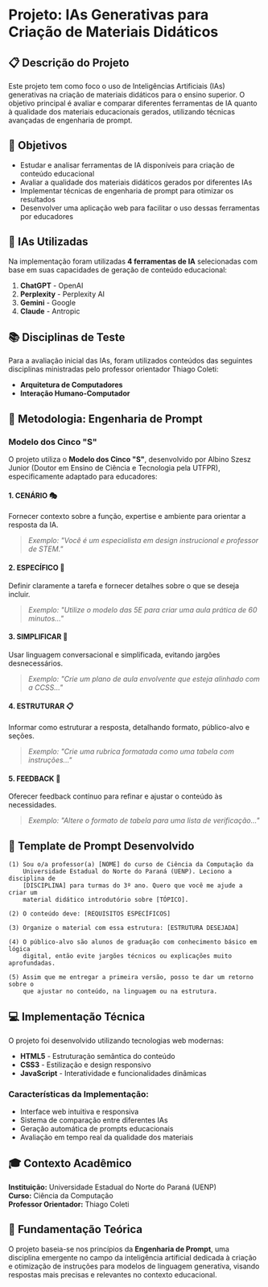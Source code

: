 # Projeto: IAs Generativas para Criação de Materiais Didáticos

## 📋 Descrição do Projeto

Este projeto tem como foco o uso de Inteligências Artificiais (IAs) generativas na criação de materiais didáticos para o ensino superior. O objetivo principal é avaliar e comparar diferentes ferramentas de IA quanto à qualidade dos materiais educacionais gerados, utilizando técnicas avançadas de engenharia de prompt.

## 🎯 Objetivos

- Estudar e analisar ferramentas de IA disponíveis para criação de conteúdo educacional
- Avaliar a qualidade dos materiais didáticos gerados por diferentes IAs
- Implementar técnicas de engenharia de prompt para otimizar os resultados
- Desenvolver uma aplicação web para facilitar o uso dessas ferramentas por educadores

## 🤖 IAs Utilizadas

Na implementação foram utilizadas **4 ferramentas de IA** selecionadas com base em suas capacidades de geração de conteúdo educacional:

1. **ChatGPT** - OpenAI
2. **Perplexity** - Perplexity AI
3. **Gemini** - Google
4. **Claude** - Antropic

## 📚 Disciplinas de Teste

Para a avaliação inicial das IAs, foram utilizados conteúdos das seguintes disciplinas ministradas pelo professor orientador Thiago Coleti:

- **Arquitetura de Computadores**
- **Interação Humano-Computador**

## 🔧 Metodologia: Engenharia de Prompt

### Modelo dos Cinco "S"

O projeto utiliza o **Modelo dos Cinco "S"**, desenvolvido por Albino Szesz Junior (Doutor em Ensino de Ciência e Tecnologia pela UTFPR), especificamente adaptado para educadores:

#### 1. **CENÁRIO** 🎭
Fornecer contexto sobre a função, expertise e ambiente para orientar a resposta da IA.
> *Exemplo: "Você é um especialista em design instrucional e professor de STEM."*

#### 2. **ESPECÍFICO** 🎯
Definir claramente a tarefa e fornecer detalhes sobre o que se deseja incluir.
> *Exemplo: "Utilize o modelo das 5E para criar uma aula prática de 60 minutos..."*

#### 3. **SIMPLIFICAR** 💬
Usar linguagem conversacional e simplificada, evitando jargões desnecessários.
> *Exemplo: "Crie um plano de aula envolvente que esteja alinhado com a CCSS..."*

#### 4. **ESTRUTURAR** 📋
Informar como estruturar a resposta, detalhando formato, público-alvo e seções.
> *Exemplo: "Crie uma rubrica formatada como uma tabela com instruções..."*

#### 5. **FEEDBACK** 🔄
Oferecer feedback contínuo para refinar e ajustar o conteúdo às necessidades.
> *Exemplo: "Altere o formato de tabela para uma lista de verificação..."*

## 📝 Template de Prompt Desenvolvido

```
(1) Sou o/a professor(a) [NOME] do curso de Ciência da Computação da 
    Universidade Estadual do Norte do Paraná (UENP). Leciono a disciplina de 
    [DISCIPLINA] para turmas do 3º ano. Quero que você me ajude a criar um 
    material didático introdutório sobre [TÓPICO].

(2) O conteúdo deve: [REQUISITOS ESPECÍFICOS]

(3) Organize o material com essa estrutura: [ESTRUTURA DESEJADA]

(4) O público-alvo são alunos de graduação com conhecimento básico em lógica 
    digital, então evite jargões técnicos ou explicações muito aprofundadas.

(5) Assim que me entregar a primeira versão, posso te dar um retorno sobre o 
    que ajustar no conteúdo, na linguagem ou na estrutura.
```

## 💻 Implementação Técnica

O projeto foi desenvolvido utilizando tecnologias web modernas:

- **HTML5** - Estruturação semântica do conteúdo
- **CSS3** - Estilização e design responsivo
- **JavaScript** - Interatividade e funcionalidades dinâmicas

### Características da Implementação:
- Interface web intuitiva e responsiva
- Sistema de comparação entre diferentes IAs
- Geração automática de prompts educacionais
- Avaliação em tempo real da qualidade dos materiais

## 🎓 Contexto Acadêmico

**Instituição:** Universidade Estadual do Norte do Paraná (UENP)  
**Curso:** Ciência da Computação  
**Professor Orientador:** Thiago Coleti  


## 🔬 Fundamentação Teórica

O projeto baseia-se nos princípios da **Engenharia de Prompt**, uma disciplina emergente no campo da inteligência artificial dedicada à criação e otimização de instruções para modelos de linguagem generativa, visando respostas mais precisas e relevantes no contexto educacional.

